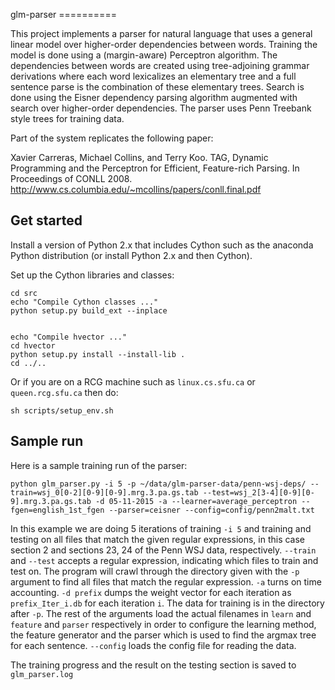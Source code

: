 glm-parser ==========

This project implements a parser for natural language that uses a general linear model over higher-order dependencies between words. Training the model is done using a (margin-aware) Perceptron algorithm. The dependencies between words are created using tree-adjoining grammar derivations where each word lexicalizes an elementary tree and a full sentence parse is the combination of these elementary trees. Search is done using the Eisner dependency parsing algorithm augmented with search over higher-order dependencies. The parser uses Penn Treebank style trees for training data.

Part of the system replicates the following paper:

Xavier Carreras, Michael Collins, and Terry Koo. TAG, Dynamic Programming and the Perceptron for Efficient, Feature-rich Parsing. In Proceedings of CONLL 2008. http://www.cs.columbia.edu/~mcollins/papers/conll.final.pdf

Get started
-----------

Install a version of Python 2.x that includes Cython such as the anaconda Python distribution (or install Python 2.x and then Cython).

Set up the Cython libraries and classes:

    cd src
    echo "Compile Cython classes ..."
    python setup.py build_ext --inplace


    echo "Compile hvector ..."
    cd hvector
    python setup.py install --install-lib .
    cd ../..

Or if you are on a RCG machine such as `linux.cs.sfu.ca` or `queen.rcg.sfu.ca` then do:

    sh scripts/setup_env.sh

Sample run
----------

Here is a sample training run of the parser:

    python glm_parser.py -i 5 -p ~/data/glm-parser-data/penn-wsj-deps/ --train=wsj_0[0-2][0-9][0-9].mrg.3.pa.gs.tab --test=wsj_2[3-4][0-9][0-9].mrg.3.pa.gs.tab -d 05-11-2015 -a --learner=average_perceptron --fgen=english_1st_fgen --parser=ceisner --config=config/penn2malt.txt

In this example we are doing 5 iterations of training `-i 5` and training and testing on all files that match the given regular expressions, in this case section 2 and sections 23, 24 of the Penn WSJ data, respectively.
`--train` and `--test` accepts a regular expression, indicating which files to train and test on. The program will crawl through the directory given with the `-p` argument to find all files that match the
regular expression.
`-a` turns on time accounting.
`-d prefix` dumps the weight vector for each iteration as `prefix_Iter_i.db` for each iteration `i`.
The data for training is in the directory after `-p`. The rest of the arguments load the actual filenames in `learn` and `feature` and `parser` respectively in order to configure the learning method, the feature generator and the parser which is used to find the argmax tree for each sentence.
`--config` loads the config file for reading the data.

The training progress and the result on the testing section is saved to `glm_parser.log`

